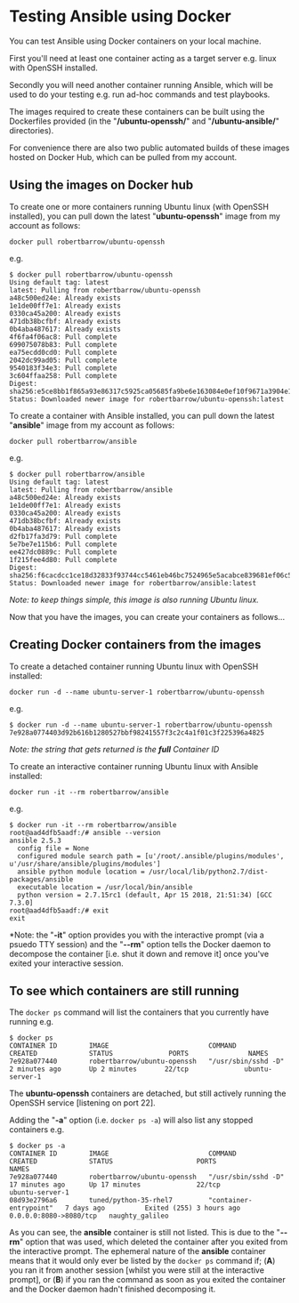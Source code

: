 # Testing Ansible using Docker

You can test Ansible using Docker containers on your local machine.

First you'll need at least one container acting as a target server e.g. linux with OpenSSH installed.

Secondly you will need another container running Ansible, which will be used to do your testing e.g. run ad-hoc commands and test playbooks. 

The images required to create these containers can be built using the Dockerfiles provided (in the "**/ubuntu-openssh/**" and "**/ubuntu-ansible/**" directories).

For convenience there are also two public automated builds of these images hosted on Docker Hub, which can be pulled from my account.


## Using the images on Docker hub

To create one or more containers running Ubuntu linux (with OpenSSH installed), you can pull down the latest "**ubuntu-openssh**" image from my account as follows:

```docker pull robertbarrow/ubuntu-openssh```

e.g.

```
$ docker pull robertbarrow/ubuntu-openssh
Using default tag: latest
latest: Pulling from robertbarrow/ubuntu-openssh
a48c500ed24e: Already exists
1e1de00ff7e1: Already exists
0330ca45a200: Already exists
471db38bcfbf: Already exists
0b4aba487617: Already exists
4f6fa4f06ac8: Pull complete
699075078b83: Pull complete
ea75ecdd0cd0: Pull complete
2042dc99ad05: Pull complete
9540183f34e3: Pull complete
3c604ffaa258: Pull complete
Digest: sha256:e5ce8bb1f865a93e86317c5925ca05685fa9be6e163084e0ef10f9671a3904e1
Status: Downloaded newer image for robertbarrow/ubuntu-openssh:latest
```

To create a container with Ansible installed, you can pull down the latest "**ansible**" image from my account as follows:

```docker pull robertbarrow/ansible```

e.g.

```
$ docker pull robertbarrow/ansible
Using default tag: latest
latest: Pulling from robertbarrow/ansible
a48c500ed24e: Already exists
1e1de00ff7e1: Already exists
0330ca45a200: Already exists
471db38bcfbf: Already exists
0b4aba487617: Already exists
d2fb17fa3d79: Pull complete
5e7be7e115b6: Pull complete
ee427dc0889c: Pull complete
1f215fee4d80: Pull complete
Digest: sha256:f6cacdcc1ce18d32833f93744cc5461eb46bc7524965e5acabce839681ef06c5
Status: Downloaded newer image for robertbarrow/ansible:latest
```
*Note: to keep things simple, this image is also running Ubuntu linux.*

Now that you have the images, you can create your containers as follows...


## Creating Docker containers from the images

To create a detached container running Ubuntu linux with OpenSSH installed:

```docker run -d --name ubuntu-server-1 robertbarrow/ubuntu-openssh```

e.g.

```
$ docker run -d --name ubuntu-server-1 robertbarrow/ubuntu-openssh
7e928a0774403d92b616b1280527bbf98241557f3c2c4a1f01c3f225396a4825
```

*Note: the string that gets returned is the **full** Container ID*

To create an interactive container running Ubuntu linux with Ansible installed:

```docker run -it --rm robertbarrow/ansible```

e.g.

```
$ docker run -it --rm robertbarrow/ansible
root@aad4dfb5aadf:/# ansible --version
ansible 2.5.3
  config file = None
  configured module search path = [u'/root/.ansible/plugins/modules', u'/usr/share/ansible/plugins/modules']
  ansible python module location = /usr/local/lib/python2.7/dist-packages/ansible
  executable location = /usr/local/bin/ansible
  python version = 2.7.15rc1 (default, Apr 15 2018, 21:51:34) [GCC 7.3.0]
root@aad4dfb5aadf:/# exit
exit
```

*Note: the "**-it**" option provides you with the interactive prompt (via a psuedo TTY session) and the "**--rm**" option tells the Docker daemon to decompose the container [i.e. shut it down and remove it] once you've exited your interactive session.


## To see which containers are still running

The ```docker ps``` command will list the containers that you currently have running e.g.

```
$ docker ps
CONTAINER ID        IMAGE                         COMMAND               CREATED             STATUS              PORTS               NAMES
7e928a077440        robertbarrow/ubuntu-openssh   "/usr/sbin/sshd -D"   2 minutes ago       Up 2 minutes       22/tcp              ubuntu-server-1
```

The **ubuntu-openssh** containers are detached, but still actively running the OpenSSH service [listening on port 22].

Adding the "**-a**" option (i.e. ```docker ps -a```) will also list any stopped containers e.g.

```
$ docker ps -a
CONTAINER ID        IMAGE                         COMMAND                  CREATED             STATUS                     PORTS                    NAMES
7e928a077440        robertbarrow/ubuntu-openssh   "/usr/sbin/sshd -D"      17 minutes ago      Up 17 minutes              22/tcp                   ubuntu-server-1
08d93e2796a6        tuned/python-35-rhel7         "container-entrypoint"   7 days ago          Exited (255) 3 hours ago   0.0.0.0:8080->8080/tcp   naughty_galileo
```

As you can see, the **ansible** container is still not listed.  This is due to the "**--rm**" option that was used, which deleted the container after you exited from the interactive prompt.   The ephemeral nature of the **ansible** container means that it would only ever be listed by the ```docker ps``` command if; (**A**) you ran it from another session [whilst you were still at the interactive prompt], or (**B**) if you ran the command as soon as you exited the container and the Docker daemon hadn't finished decomposing it.

